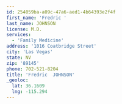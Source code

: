 ```yaml
---
id: 254059ba-a09c-47a6-aed1-4b64393e2f4f
first_name: 'Fredric '
last_name: JOHNSON
license: M.D.
services:
  - 'Family Medicine'
address: '1016 Coatbridge Street'
city: 'Las Vegas'
state: NV
zip: '89145'
phone: 702-521-8204
title: 'Fredric  JOHNSON'
_geoloc:
  lat: 36.1609
  lng: -115.294
---
```

